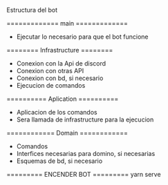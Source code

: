 Estructura del bot

============= main =============
 - Ejecutar lo necesario para que el bot funcione


======== Infrastructure ========
 - Conexion con la Api de discord
 - Conexion con otras API
 - Conexion con bd, si necesario
 - Ejecucion de comandos

========== Aplication ==========
 - Aplicacion de los comandos
 - Sera llamada de infrastructure para la ejecucion

============ Domain ============
 - Comandos
 - Interfices necesarias para domino, si necesarias
 - Esquemas de bd, si necesario


========= ENCENDER BOT =========
           yarn serve